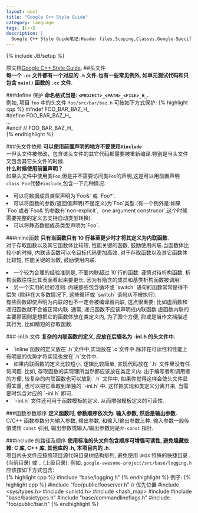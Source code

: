 ```yaml
---
layout: post
title: "Google C++ Style Guide"
category: language 
tags: [C++]
description: |
  Google C++ Style Guide笔记:Header files,Scoping,Classes,Google-Specific Magic,Other C++ Features,Naming,Comments,Formatting,Exceptions to the Rules.
---
```

{% include JB/setup %}

原文档[Google C++ Style Guide](http://google-styleguide.googlecode.com/svn/trunk/cppguide.xml). 
##头文件  
**每一个 `.cc` 文件都有一个对应的 `.h` 文件.也有一些常见例外, 如单元测试代码和只包含 `main()` 函数的 `.cc` 文件.**    

###define 保护
**命名格式当是: `<PROJECT>_<PATH>_<FILE>_H_`.**  
例如, 项目 `foo` 中的头文件 `foo/src/bar/baz.h` 可按如下方式保护:
{% highlight cpp %}
    #ifndef FOO_BAR_BAZ_H_  
    #define FOO_BAR_BAZ_H_  
    …  
    #endif // FOO_BAR_BAZ_H_  
{% endhighlight %}

###头文件依赖
**可以使用前置声明的地方不要使用`#include`**  
一但头文件被修改，包含该头文件的其它代码都需要被重新编译.特别是当头文件又包含其它头文件的时候.  
**什么时候使用前置声明？**  
如果头文件中使用类`Foo`,但是并不需要访问类`Foo`的声明,这是可以用前置声明`class Foo`代替`#include`,包含一下几种情况.   
<li>可以将数据成员类型声明为`Foo&` 或 `Foo*`.</li>
<li>可以将函数的参数/返回值声明(不是定义)为`Foo`类型.(有一个例外是:如果`Foo`或者`Foo&`的参数有`non-explicit`, 
`one argument construcor`,这个时候需要完整的定义去支持自动类型转换).</li> 
<li>可以将静态数据成员类型声明为`Foo`.</li>

###inline函数
**只有当函数只有 10 行甚至更少时才将其定义为内联函数.**  
对于存取函数以及其它函数体比较短, 性能关键的函数, 鼓励使用内联.当函数体比较小的时候, 内联该函数可以令目标代码更加高效. 对于存取函数以及其它函数体比较短, 性能关键的函数, 鼓励使用内联.  
<li>一个较为合理的经验准则是, 不要内联超过 10 行的函数. 谨慎对待析构函数, 析构函数往往比其表面看起来要更长, 因为有隐含的成员和基类析构函数被调用!</li>
<li>另一个实用的经验准则: 内联那些包含循环或 `switch` 语句的函数常常是得不偿失 (除非在大多数情况下, 这些循环或 `switch` 语句从不被执行).</li>
有些函数即使声明为内联的也不一定会被编译器内联, 这点很重要; 比如虚函数和递归函数就不会被正常内联. 通常, 递归函数不应该声明成内联函数.虚函数内联的主要原因则是想把它的函数体放在类定义内, 为了图个方便, 抑或是当作文档描述其行为, 比如精短的存取函数.  

###-inl.h 文件
**复杂的内联函数的定义, 应放在后缀名为 -inl.h 的头文件中.**  
<li>`inline`函数的定义放在`.h`文件中,实现放在`.c`文件中.除非在可读性和性能上有明显的优势才将实现也放在`.h`文件中.</li>
<li>如果内联函数的定义比较短小, 逻辑比较简单, 实现代码放在 `.h` 文件里没有任何问题. 比如, 存取函数的实现理所当然都应该放在类定义内. 出于编写者和调用者的方便, 较复杂的内联函数也可以放到 `.h` 文件中, 如果你觉得这样会使头文件显得笨重, 也可以把它萃取到单独的 `-inl.h` 中. 这样把实现和类定义分离开来, 当需要时包含对应的 `-inl.h` 即可.</li>
<li>`-inl.h` 文件还可用于函数模板的定义. 从而增强模板定义的可读性.</li>

###函数参数顺序
**定义函数时, 参数顺序依次为: 输入参数, 然后是输出参数.**  
C/C++ 函数参数分为输入参数, 输出参数, 和输入/输出参数三种. 输入参数一般传值或传 `const` 引用, 输出参数或输入/输出参数则是`非-const` 指针.   

###include 的路径及顺序
**使用标准的头文件包含顺序可增强可读性, 避免隐藏依赖: C 库, C++ 库, 其他库的 .h, 本项目内的 .h.**  
项目内头文件应按照项目源代码目录树结构排列, 避免使用 `UNIX` 特殊的快捷目录 . (当前目录) 或 .. (上级目录). 例如, `google-awesome-project/src/base/logging.h` 应该按如下方式包含:  
{% highlight cpp %}
    #include “base/logging.h”
{% endhighlight %}
例子:
{% highlight cpp %}
    #include "foo/public/fooserver.h" // 优先位置
    #include <sys/types.h>
    #include <unistd.h>
    #include <hash_map>
    #include <vector>
    #include "base/basictypes.h"
    #include "base/commandlineflags.h"
    #include "foo/public/bar.h"
{% endhighlight %}


